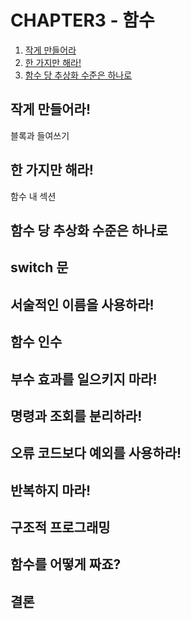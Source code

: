 

# CHAPTER3 - 함수

1. [작게 만들어라](#작게-만들어라!)
2. [한 가지만 해라!](#한-가지만-해라!)
3. [함수 당 추상화 수준은 하나로](#함수-당-추상화-수준은-하나로)


## 작게 만들어라!
  블록과 들여쓰기
## 한 가지만 해라!
  함수 내 섹션
## 함수 당 추상화 수준은 하나로
## switch 문
## 서술적인 이름을 사용하라!
## 함수 인수
## 부수 효과를 일으키지 마라!
## 명령과 조회를 분리하라!
## 오류 코드보다 예외를 사용하라!
## 반복하지 마라!
## 구조적 프로그래밍
## 함수를 어떻게 짜죠?
## 결론

